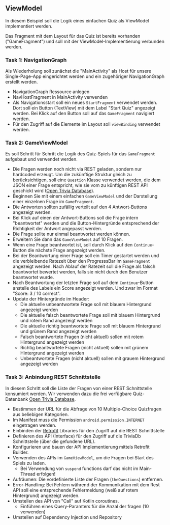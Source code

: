 ## ViewModel

In diesem Beispiel soll die Logik eines einfachen Quiz als ViewModel implementiert werden. 

Das Fragment mit dem Layout für das Quiz ist bereits vorhanden ("GameFragment") und soll mit der ViewModel-Implementierung verbunden werden. 

### Task 1: NavigationGraph
Als Wiederholung soll zunächst die "MainActivity" als Host für unsere Single-Page-App eingerichtet werden und ein zugehöriger NavigationGraph erstellt werden. 

* NavigationGraph Ressource anlegen
* NavHostFragment in MainActivity verwenden
* Als Navigationsstart soll ein neues ``StartFragment`` verwendet werden. Dort soll ein Button (TextView) mit dem Label "Start Quiz" angezeigt werden. Bei Klick auf den Button soll auf das ``GameFragment`` navigiert werden. 
* Für den Zugriff auf die Elemente im Layout soll ``viewBinding`` verwendet werden. 

### Task 2: GameViewModel

Es soll Schritt für Schritt die Logik des Quiz-Spiels für das ``GameFragment`` aufgebaut und verwendet werden. 

* Die Fragen werden noch nicht via REST geladen, sondern nur hardcoded erzeugt. Um die zukünftige Struktur gleich zu berücksichtigen, soll eine ``Question`` Klasse verwendet werden, die dem JSON einer Frage entspricht, wie sie vom zu künftigen REST API geschickt wird ([Open Trivia Database](https://opentdb.com)).
* Beginnen Sie mit einem einfachen ``GameViewModel`` und der Darstellung einer einzelnen Frage im ``GameFragment``.
* Die Antworten sollten zufällig verteilt auf den 4 Antwort-Buttons angezeigt werden.
* Bei Klick auf einen der Antwort-Buttons soll die Frage intern "beantwortet" werden und die Button-Hintergründe entsprechend der Richtigkeit der Antwort angepasst werden.
* Die Frage sollte nur einmal beantwortet werden können.
* Erweitern Sie dann das ``GameViewModel`` auf 10 Fragen.
* Wenn eine Frage beantwortet ist, soll durch Klick auf den ``Continue``-Button die nächste Frage angezeigt werden.
* Bei der Beantwortung einer Frage soll ein Timer gestartet werden und die verbleibende Ratezeit über den ProgresssBar im ``GameFragment`` angezeigt werden. Nach Ablauf der Ratezeit soll die Frage als falsch beantwortet bewertet werden, falls sie nicht durch den Benutzer beantwortet wurde.
* Nach Beantwortung der letzten Frage soll auf dem ``Continue``-Button anstelle des Labels ein Score angezeigt werden.
  Und zwar im Format "Score: 3 / 10 correct".
* Update der Hintergründe im Header:
    - Die aktuelle unbeantwortete Frage soll mit blauem Hintergrund angezeigt werden
    - Die aktuelle falsch beantwortete Frage soll mit blauem Hintergrund und rotem Rand angezeigt werden
    - Die aktuelle richtig beantwortete Frage soll mit blauem Hintergrund und grünem Rand angezeigt werden
    - Falsch beantwortete Fragen (nicht aktuell) sollen mit rotem Hintergrund angezeigt werden 
    - Richtig beantwortete Fragen (nicht aktuell) sollen mit grünem Hintergrund angezeigt werden 
    - Unbeantwortete Fragen (nicht aktuell) sollen mit grauem Hintergrund angezeigt werden


### Task 3: Anbindung REST Schnittstelle

In diesem Schritt soll die Liste der Fragen von einer REST Schnittstelle konsumiert werden. 
Wir verwenden dazu die frei verfügbare Quiz-Datenbank [Open Trivia Database](https://opentdb.com).

* Bestimmen der URL für die Abfrage von 10 Multiple-Choice Quizfragen aus beliebigen Kategorien.
* Im Manifest muss die Permission ``android.permission.INTERNET`` eingetragen werden.
* Einbinden der [Retrofit](https://square.github.io/retrofit/) Libraries für den Zugriff auf die REST Schnittstelle
* Definieren des API (Interface) für den Zugriff auf die TriviaDb Schnittstelle (über die gefundene URL).
* Konfigurieren und bauen der API Implementierung mittels Retrofit Builder.
* Verwenden des APIs im ``GameViewModel``, um die Fragen bei Start des Spiels zu laden. 
	* Bei Verwendung von ``suspend`` functions darf das nicht im Main-Thread erfolgen!
* Aufräumen: Die vordefinierte Liste der Fragen (``theQuestions``) entfernen.
* Error-Handling: Bei Fehlern während der Kommunikation mit dem Rest API soll eine entsprechende Fehlermeldung (weiß auf rotem Hintergrund) angezeigt werden.
* Umstellen  des API von "Call" auf Kotlin coroutines.
    * Einführen eines Query-Paramters  für die Anzal der fragen (10 verwenden)
 * Umstellen auf Dependency Injection und Repository

